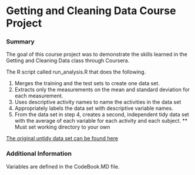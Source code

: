 # Getting and Cleaning Data Course Project


### Summary
The goal of this course project was to demonstrate the skills learned in the Getting and Cleaning Data class through Coursera. 

The R script called run_analysis.R that does the following.
1. Merges the training and the test sets to create one data set.
2. Extracts only the measurements on the mean and standard deviation for each measurement.
3. Uses descriptive activity names to name the activities in the data set
4. Appropriately labels the data set with descriptive variable names.
5. From the data set in step 4, creates a second, independent tidy data set with the average of each variable for each activity and each subject.
 ** Must set working directory to your own

[The original untidy data set can be found here](https://d396qusza40orc.cloudfront.net/getdata%2Fprojectfiles%2FUCI%20HAR%20Dataset.zip)


### Additional Information
Variables are defined in the CodeBook.MD file.
